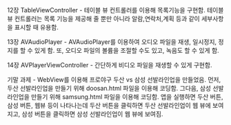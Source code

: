 12장 TableViewController - 테이블 뷰 컨트롤러를 이용해 목록기능을 구현함.
테이블 뷰 컨트롤러는 목록 기능을 제공해 줄 뿐만 아니라 알람,연락처,계획 등과 같이 세부사항을 표시할 때 유용함.

13장 AVAudioPlayer - AVAudioPlayer를 이용하여 오디오 파일을 재생, 일시정지, 정지를 할 수 있게 함.
또, 오디오 파일의 볼륨을 조절할 수도 있고, 녹음도 할 수 있게 함.

14장 AVPlayerViewController - 간단하게 비디오 파일을 재생할 수 있게 구현함.

기말 과제 - WebView를 이용해 프로야구 두산 vs 삼성 선발라인업을 만들었음.
먼저, 두산 선발라인업을 만들기 위해 doosan.html 파일을 이용해 코딩함.
그다음, 삼성 선발라인업을 만들기 위해 samsung.html 파일을 이용해 코딩함.
앱을 실행하면 두산 버튼, 삼성 버튼, 웹뷰 등이 나타나는데
두산 버튼을 클릭하면 두산 선발라인업이 웹 뷰에 보여지고,
삼성 버튼을 클릭하면 삼성 선발라인업이 웹 뷰에 보여짐.
